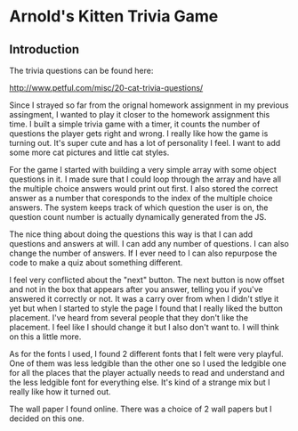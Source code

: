 # Arnold's Kitten Trivia Game
## Introduction

The trivia questions can be found here:

http://www.petful.com/misc/20-cat-trivia-questions/

Since I strayed so far from the orignal homework assignment in my previous assingment, I wanted to play it closer to the homework assignment this time. I built a simple trivia game with a timer, it counts the number of questions the player gets right and wrong. I really like how the game is turning out. It's super cute and has a lot of personality I feel. I want to add some more cat pictures and little cat styles. 

For the game I started with building a very simple array with some object questions in it. I made sure that I could loop through the array and have all the multiple choice answers would print out first. I also stored the correct answer as a number that coresponds to the index of the multiple choice answers. The system keeps track of which question the user is on, the question count number is actually dynamically generated from the JS. 

The nice thing about doing the questions this way is that I can add questions and answers at will. I can add any number of questions. I can also change the number of answers. If I ever need to I can also repurpose the code to make a quiz about something different. 

I feel very conflicted about the "next" button. The next button is now offset and not in the box that appears after you answer, telling you if you've answered it correctly or not. It was a carry over from when I didn't stlye it yet but when I started to style the page I found that I really liked the button placement. I've heard from several people that they don't like the placement. I feel like I should change it but I also don't want to. I will think on this a little more. 

As for the fonts I used, I found 2 different fonts that I felt were very playful. One of them was less ledgible than the other one so I used the ledgible one for all the places that the player actually needs to read and understand and the less ledgible font for everything else. It's kind of a strange mix but I really like how it turned out. 

The wall paper I found online. There was a choice of 2 wall papers but I decided on this one. 